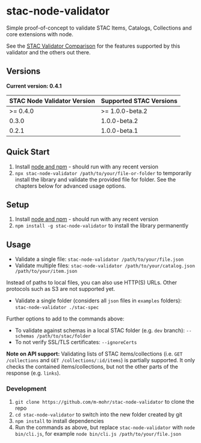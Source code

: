 # stac-node-validator

Simple proof-of-concept to validate STAC Items, Catalogs, Collections and core extensions with node.

See the [STAC Validator Comparison](COMPARISON.md) for the features supported by this validator and the others out there.

## Versions

**Current version: 0.4.1**

| STAC Node Validator Version | Supported STAC Versions |
| --------------------------- | ----------------------- |
| >= 0.4.0                    | >= 1.0.0-beta.2         |
| 0.3.0                       | 1.0.0-beta.2            |
| 0.2.1                       | 1.0.0-beta.1            |

## Quick Start

1. Install [node and npm](https://nodejs.org) - should run with any recent version
2. `npx stac-node-validator /path/to/your/file-or-folder` to temporarily install the library and validate the provided file for folder. See the chapters below for advanced usage options.

## Setup

1. Install [node and npm](https://nodejs.org) - should run with any recent version
2. `npm install -g stac-node-validator` to install the library permanently

## Usage

- Validate a single file: `stac-node-validator /path/to/your/file.json`
- Validate multiple files: `stac-node-validator /path/to/your/catalog.json /path/to/your/item.json`

Instead of paths to local files, you can also use HTTP(S) URLs. Other protocols such as S3 are not supported yet.

- Validate a single folder (considers all `json` files in `examples` folders): `stac-node-validator ./stac-spec`

Further options to add to the commands above:

- To validate against schemas in a local STAC folder (e.g. `dev` branch): `--schemas /path/to/stac/folder`
- To not verify SSL/TLS certificates: `--ignoreCerts`

**Note on API support:** Validating lists of STAC items/collections (i.e. `GET /collections` and `GET /collections/:id/items`) is partially supported.
It only checks the contained items/collections, but not the other parts of the response (e.g. `links`).

### Development

1. `git clone https://github.com/m-mohr/stac-node-validator` to clone the repo
2. `cd stac-node-validator` to switch into the new folder created by git
3. `npm install` to install dependencies
4. Run the commands as above, but replace `stac-node-validator` with `node bin/cli.js`, for example `node bin/cli.js /path/to/your/file.json`
